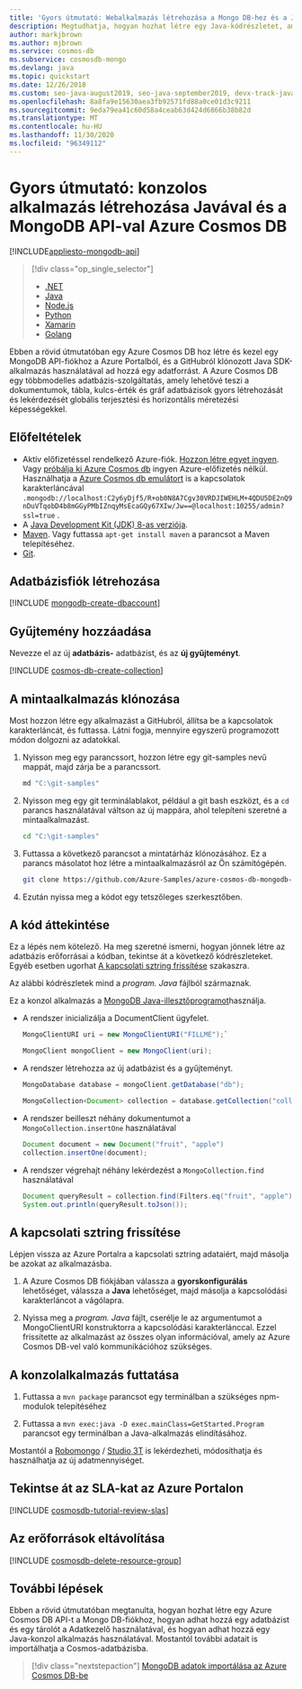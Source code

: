 ```yaml
---
title: 'Gyors útmutató: Webalkalmazás létrehozása a Mongo DB-hez és a Java SDK-hoz készült Azure Cosmos DB API-val'
description: Megtudhatja, hogyan hozhat létre egy Java-kódrészletet, amellyel csatlakozhat a Azure Cosmos DB API-MongoDB való kapcsolódáshoz és lekérdezéshez.
author: markjbrown
ms.author: mjbrown
ms.service: cosmos-db
ms.subservice: cosmosdb-mongo
ms.devlang: java
ms.topic: quickstart
ms.date: 12/26/2018
ms.custom: seo-java-august2019, seo-java-september2019, devx-track-java
ms.openlocfilehash: 8a8fa9e15630aea3fb92571fd88a0ce01d3c9211
ms.sourcegitcommit: 9eda79ea41c60d58a4ceab63d424d6866b38b82d
ms.translationtype: MT
ms.contentlocale: hu-HU
ms.lasthandoff: 11/30/2020
ms.locfileid: "96349112"
---
```

# <a name="quickstart-create-a-console-app-with-java-and-the-mongodb-api-in-azure-cosmos-db"></a>Gyors útmutató: konzolos alkalmazás létrehozása Javával és a MongoDB API-val Azure Cosmos DB
[!INCLUDE[appliesto-mongodb-api](includes/appliesto-mongodb-api.md)]

> [!div class="op_single_selector"]
> * [.NET](create-mongodb-dotnet.md)
> * [Java](create-mongodb-java.md)
> * [Node.js](create-mongodb-nodejs.md)
> * [Python](create-mongodb-flask.md)
> * [Xamarin](create-mongodb-xamarin.md)
> * [Golang](create-mongodb-go.md)
>  

Ebben a rövid útmutatóban egy Azure Cosmos DB hoz létre és kezel egy MongoDB API-fiókhoz a Azure Portalból, és a GitHubról klónozott Java SDK-alkalmazás használatával ad hozzá egy adatforrást. A Azure Cosmos DB egy többmodelles adatbázis-szolgáltatás, amely lehetővé teszi a dokumentumok, tábla, kulcs-érték és gráf adatbázisok gyors létrehozását és lekérdezését globális terjesztési és horizontális méretezési képességekkel.

## <a name="prerequisites"></a>Előfeltételek
- Aktív előfizetéssel rendelkező Azure-fiók. [Hozzon létre egyet ingyen](https://azure.microsoft.com/free/?ref=microsoft.com&utm_source=microsoft.com&utm_medium=docs&utm_campaign=visualstudio). Vagy [próbálja ki Azure Cosmos db](https://azure.microsoft.com/try/cosmosdb/) ingyen Azure-előfizetés nélkül. Használhatja a [Azure Cosmos db emulátort](https://aka.ms/cosmosdb-emulator) is a kapcsolatok karakterláncával `.mongodb://localhost:C2y6yDjf5/R+ob0N8A7Cgv30VRDJIWEHLM+4QDU5DE2nQ9nDuVTqobD4b8mGGyPMbIZnqyMsEcaGQy67XIw/Jw==@localhost:10255/admin?ssl=true` .
- A [Java Development Kit (JDK) 8-as verziója](https://www.azul.com/downloads/azure-only/zulu/?&version=java-8-lts&architecture=x86-64-bit&package=jdk). 
- [Maven](https://maven.apache.org/download.cgi). Vagy futtassa `apt-get install maven` a parancsot a Maven telepítéséhez.
- [Git](https://git-scm.com/downloads). 

## <a name="create-a-database-account"></a>Adatbázisfiók létrehozása

[!INCLUDE [mongodb-create-dbaccount](../../includes/cosmos-db-create-dbaccount-mongodb.md)]

## <a name="add-a-collection"></a>Gyűjtemény hozzáadása

Nevezze el az új **adatbázis-** adatbázist, és az **új gyűjteményt**.

[!INCLUDE [cosmos-db-create-collection](../../includes/cosmos-db-mongodb-create-collection.md)] 

## <a name="clone-the-sample-application"></a>A mintaalkalmazás klónozása

Most hozzon létre egy alkalmazást a GitHubról, állítsa be a kapcsolatok karakterláncát, és futtassa. Látni fogja, mennyire egyszerű programozott módon dolgozni az adatokkal. 

1. Nyisson meg egy parancssort, hozzon létre egy git-samples nevű mappát, majd zárja be a parancssort.

    ```bash
    md "C:\git-samples"
    ```

2. Nyisson meg egy git terminálablakot, például a git bash eszközt, és a `cd` parancs használatával váltson az új mappára, ahol telepíteni szeretné a mintaalkalmazást.

    ```bash
    cd "C:\git-samples"
    ```

3. Futtassa a következő parancsot a mintatárház klónozásához. Ez a parancs másolatot hoz létre a mintaalkalmazásról az Ön számítógépén.

    ```bash
    git clone https://github.com/Azure-Samples/azure-cosmos-db-mongodb-java-getting-started.git
    ```

3. Ezután nyissa meg a kódot egy tetszőleges szerkesztőben. 

## <a name="review-the-code"></a>A kód áttekintése

Ez a lépés nem kötelező. Ha meg szeretné ismerni, hogyan jönnek létre az adatbázis erőforrásai a kódban, tekintse át a következő kódrészleteket. Egyéb esetben ugorhat [A kapcsolati sztring frissítése](#update-your-connection-string) szakaszra. 

Az alábbi kódrészletek mind a *program. Java* fájlból származnak.

Ez a konzol alkalmazás a [MongoDB Java-illesztőprogramot](https://docs.mongodb.com/ecosystem/drivers/java/)használja. 

* A rendszer inicializálja a DocumentClient ügyfelet.

    ```java
    MongoClientURI uri = new MongoClientURI("FILLME");`

    MongoClient mongoClient = new MongoClient(uri);            
    ```

* A rendszer létrehozza az új adatbázist és a gyűjteményt.

    ```java
    MongoDatabase database = mongoClient.getDatabase("db");

    MongoCollection<Document> collection = database.getCollection("coll");
    ```

* A rendszer beilleszt néhány dokumentumot a `MongoCollection.insertOne` használatával

    ```java
    Document document = new Document("fruit", "apple")
    collection.insertOne(document);
    ```

* A rendszer végrehajt néhány lekérdezést a `MongoCollection.find` használatával

    ```java
    Document queryResult = collection.find(Filters.eq("fruit", "apple")).first();
    System.out.println(queryResult.toJson());       
    ```

## <a name="update-your-connection-string"></a>A kapcsolati sztring frissítése

Lépjen vissza az Azure Portalra a kapcsolati sztring adataiért, majd másolja be azokat az alkalmazásba.

1. A Azure Cosmos DB fiókjában válassza a **gyorskonfigurálás** lehetőséget, válassza a **Java** lehetőséget, majd másolja a kapcsolódási karakterláncot a vágólapra.

2. Nyissa meg a *program. Java* fájlt, cserélje le az argumentumot a MongoClientURI konstruktorra a kapcsolódási karakterlánccal. Ezzel frissítette az alkalmazást az összes olyan információval, amely az Azure Cosmos DB-vel való kommunikációhoz szükséges. 
    
## <a name="run-the-console-app"></a>A konzolalkalmazás futtatása

1. Futtassa a `mvn package` parancsot egy terminálban a szükséges npm-modulok telepítéséhez

2. Futtassa a `mvn exec:java -D exec.mainClass=GetStarted.Program` parancsot egy terminálban a Java-alkalmazás elindításához.

Mostantól a [Robomongo](mongodb-robomongo.md)  /  [Studio 3T](mongodb-mongochef.md) is lekérdezheti, módosíthatja és használhatja az új adatmennyiséget.

## <a name="review-slas-in-the-azure-portal"></a>Tekintse át az SLA-kat az Azure Portalon

[!INCLUDE [cosmosdb-tutorial-review-slas](../../includes/cosmos-db-tutorial-review-slas.md)]

## <a name="clean-up-resources"></a>Az erőforrások eltávolítása

[!INCLUDE [cosmosdb-delete-resource-group](../../includes/cosmos-db-delete-resource-group.md)]

## <a name="next-steps"></a>További lépések

Ebben a rövid útmutatóban megtanulta, hogyan hozhat létre egy Azure Cosmos DB API-t a Mongo DB-fiókhoz, hogyan adhat hozzá egy adatbázist és egy tárolót a Adatkezelő használatával, és hogyan adhat hozzá egy Java-konzol alkalmazás használatával. Mostantól további adatait is importálhatja a Cosmos-adatbázisba. 

> [!div class="nextstepaction"]
> [MongoDB adatok importálása az Azure Cosmos DB-be](../dms/tutorial-mongodb-cosmos-db.md?toc=%2fazure%2fcosmos-db%2ftoc.json%253ftoc%253d%2fazure%2fcosmos-db%2ftoc.json)